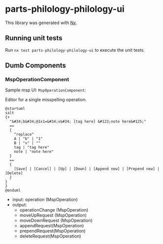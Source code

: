 # parts-philology-philology-ui

This library was generated with [Nx](https://nx.dev).

## Running unit tests

Run `nx test parts-philology-philology-ui` to execute the unit tests.

## Dumb Components

### MspOperationComponent

Sample msp UI: `MspOperationComponent`:

Editor for a single misspelling operation.

```plantuml
@startuml
salt
{+
  "&#34;b&#34;@1x1=&#34;v&#34; [tag here] &#123;note here&#125;"
  ==
  {
    ^replace^
    A | "b" | "1"
    B | "v" | ""
    tag | "tag here"
    note | "note here"
  }
  ==
  {
    [Save] | [Cancel] | [Up] | [Down] | [Append new] | [Prepend new] | [Delete]
  }
}
}
@enduml
```

- input: operation (MspOperation)
- output:
  - operationChange (MspOperation)
  - moveUpRequest (MspOperation)
  - moveDownRequest (MspOperation)
  - appendRequest(MspOperation)
  - prependRequest(MspOperation)
  - deleteRequest(MspOperation)

